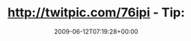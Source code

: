 ---
retweeted: false
source: <a href="http://twitter.com" rel="nofollow">Twitter Web Client</a>
entities:
  hashtags:
  - text: plattenspielerfail
    indices:
    - '89'
    - '108'
  symbols: []
  user_mentions: []
  urls: []
display_text_range:
- '0'
- '108'
favorite_count: '0'
id_str: '2128640425'
truncated: false
retweet_count: '0'
id: '2128640425'
created_at: Fri Jun 12 07:19:28 +0000 2009
favorited: false
full_text: 'http://twitpic.com/76ipi - Tip: Achtet beim Albenkauf drauf, ob "CD" oder
  "LP" steht...! #plattenspielerfail'
lang: de
tags:
- plattenspielerfail
- pesos:twitter
date: '2009-06-12T07:19:28+00:00'
src: https://twitter.com/bascht/status/2128640425
original_url: https://twitter.com/bascht/status/2128640425
type: twitter_tweet
text: 'http://twitpic.com/76ipi - Tip: Achtet beim Albenkauf drauf, ob "CD" oder "LP"
  steht...! #plattenspielerfail'
title: 'http://twitpic.com/76ipi - Tip:'

---